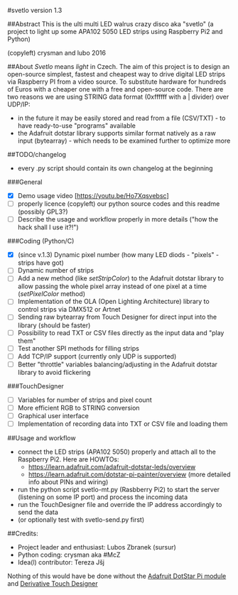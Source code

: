#svetlo
version 1.3

##Abstract
This is the ulti multi LED walrus crazy disco aka "svetlo"
(a project to light up some APA102 5050 LED strips using Raspberry Pi2 and Python)

(copyleft) crysman and lubo 2016


##About
_Svetlo_ means _light_ in Czech. The aim of this project is to design an open-source simplest, fastest and cheapest way to drive digital LED strips via Raspberry PI from a video source. To substitute hardware for hundreds of Euros with a cheaper one with a free and open-source code.
There are two reasons we are using STRING data format (0xffffff with a | divider) over UDP/IP:
- in the future it may be easily stored and read from a file (CSV/TXT) - to have ready-to-use "programs" available
- the Adafruit dotstar library supports similar format natively as a raw input (bytearray) - which needs to be examined further to optimize more 


##TODO/changelog
- every .py script should contain its own changelog at the beginning

###General
- [x] Demo usage video [https://youtu.be/Ho7Xqsvebsc]
- [ ] properly licence (copyleft) our python source codes and this readme (possibly GPL3?)
- [ ] Describe the usage and workflow properly in more details ("how the hack shall I use it?!")

###Coding (Python/C)
- [x] (since v.1.3) Dynamic pixel number (how many LED diods - "pixels" - strips have got)
- [ ] Dynamic number of strips
- [ ] Add a new method (like _setStripColor_) to the Adafruit dotstar library to allow passing the whole pixel array instead of one pixel at a time (_setPixelColor_ method)
- [ ] Implementation of the OLA (Open Lighting Architecture) library to control strips via DMX512 or Artnet
- [ ] Sending raw bytearray from Touch Designer for direct input into the library (should be faster)
- [ ] Possibility to read TXT or CSV files directly as the input data and "play them"
- [ ] Test another SPI methods for filling strips
- [ ] Add TCP/IP support (currently only UDP is supported)
- [ ] Better "throttle" variables balancing/adjusting in the Adafruit dotstar library to avoid flickering

###TouchDesigner
- [ ] Variables for number of strips and pixel count
- [ ] More efficient RGB to STRING conversion
- [ ] Graphical user interface
- [ ] Implementation of recording data into TXT or CSV file and loading them

##Usage and workflow
- connect the LED strips (APA102 5050) properly and attach all to the Raspberry Pi2. Here are HOWTOs:
  - https://learn.adafruit.com/adafruit-dotstar-leds/overview
  - https://learn.adafruit.com/dotstar-pi-painter/overview (more detailed info about PINs and wiring)
- run the python script svetlo-mt.py (Rasbberry Pi2) to start the server (listening on some IP port) and process the incoming data
- run the TouchDesigner file and override the IP address accordingly to send the data
- (or optionally test with svetlo-send.py first)

##Credits:
- Project leader and enthusiast: Lubos Zbranek (sursur)
- Python coding: crysman aka #McZ
- Idea(l) contributor: Tereza Jšj

Nothing of this would have be done without the [Adafruit DotStar Pi module](https://github.com/adafruit/Adafruit_DotStar_Pi)
and [Derivative Touch Designer](http://www.derivative.ca/)
